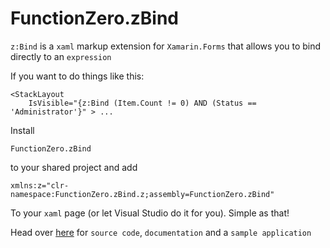 # FunctionZero.zBind

`z:Bind` is a `xaml` markup extension for `Xamarin.Forms` that allows you to bind directly to an `expression` 

If you want to do things like this:
```xaml
<StackLayout 
	IsVisible="{z:Bind (Item.Count != 0) AND (Status == 'Administrator'}" > ...
```

Install 

`FunctionZero.zBind` 

to your shared project and add 

`xmlns:z="clr-namespace:FunctionZero.zBind.z;assembly=FunctionZero.zBind"`

To your `xaml` page (or let Visual Studio do it for you). Simple as that!

Head over [here](https://github.com/Keflon/FunctionZero.zBindTestApp) for `source code`, `documentation` and a `sample application`
